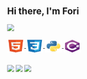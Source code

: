 ## Hi there, I'm Fori


  <a href="https://instagram.com/iam_fori">
  <img height="180em" src="https://github-readme-stats.vercel.app/api?username=forigo&show_icons=true&theme=aura&include_all_commits=true&count_private=true"/>
  <!-- <img height="180em" src="https://github-readme-stats.vercel.app/api/top-langs/?username=forigo&layout=compact&langs_count=7&theme=dark"/> -->

  <div style="display: inline_block"><br>
  <img align="center" height="30" width="40" src="https://raw.githubusercontent.com/devicons/devicon/master/icons/html5/html5-original.svg">
  <img align="center" height="30" width="40" src="https://raw.githubusercontent.com/devicons/devicon/master/icons/css3/css3-original.svg">
  <img align="center" height="30" width="40" src="https://raw.githubusercontent.com/devicons/devicon/master/icons/python/python-original.svg">
  <img align="center" height="30" width="40" src="https://raw.githubusercontent.com/devicons/devicon/master/icons/csharp/csharp-original.svg">
  <!-- <img align="right"  height="150" style="border-radius:50px;" src="https://media.discordapp.net/attachments/639956127056134178/890373478988013628/Publicacoes_Instagram_1_1.png?width=676&height=676"> -->
</div>
  
   ##
 
<div> 
  <a href="https://instagram.com/iam_fori" target="_blank"><img src="https://img.shields.io/badge/Instagram-E4405F?style=for-the-badge&logo=instagram&logoColor=white" target="_blank"></a>
  <a href = "https://twitter.com/iam_fori"><img src="https://img.shields.io/badge/Twitter-1DA1F2?style=for-the-badge&logo=twitter&logoColor=white" target="_blank"></a>
    <a href = "https://github.com/forigo"><img src="https://img.shields.io/badge/GitHub-100000?style=for-the-badge&logo=github&logoColor=white" target="_blank"></a> 
</div>

